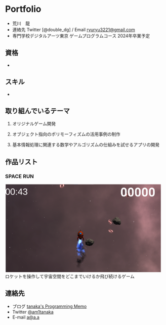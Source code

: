 # Portfolio

- 荒川　龍
- 連絡先 Twitter [@double_dg] / Email [ryuryu3221@gmail.com](mailto:ryuryu3221@gmail.com)
- 専門学校デジタルアーツ東京 ゲームプログラムコース 2024年卒業予定

## 資格
-

## スキル
- 

## 取り組んでいるテーマ
1. オリジナルゲーム開発
1. オブジェクト指向のポリモーフィズムの活用事例の制作
  
4. 基本情報処理に関連する数学やアルゴリズムの仕組みを試せるアプリの開発

## 作品リスト

### SPACE RUN

![スクリーンショット](img01.png)
ロケットを操作して宇宙空間をどこまでいけるか飛び続けるゲーム



## 連絡先
- ブログ [tanaka's Programming Memo](https://am1tanaka.hatenablog.com/)
- Twitter [@am1tanaka](https://twitter.com/am1tanaka)
- E-mail [a@a.a](mailto:a@a.a)